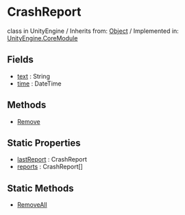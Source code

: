 # CrashReport
class in UnityEngine
 / Inherits from: <a href="https://docs.unity3d.com/6000.0/Documentation/ScriptReference/Object.html">Object</a> / Implemented in: <a href="https://docs.unity3d.com/6000.0/Documentation/ScriptReference/UnityEngine.CoreModule.html">UnityEngine.CoreModule</a>
## Fields
- <a href="https://docs.unity3d.com/6000.0/Documentation/ScriptReference/CrashReport-text.html">text</a> : String
- <a href="https://docs.unity3d.com/6000.0/Documentation/ScriptReference/CrashReport-time.html">time</a> : DateTime
## Methods
- <a href="https://docs.unity3d.com/6000.0/Documentation/ScriptReference/CrashReport.Remove.html">Remove</a>
## Static Properties
- <a href="https://docs.unity3d.com/6000.0/Documentation/ScriptReference/CrashReport-lastReport.html">lastReport</a> : CrashReport
- <a href="https://docs.unity3d.com/6000.0/Documentation/ScriptReference/CrashReport-reports.html">reports</a> : CrashReport[]
## Static Methods
- <a href="https://docs.unity3d.com/6000.0/Documentation/ScriptReference/CrashReport.RemoveAll.html">RemoveAll</a>

